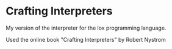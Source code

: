 # Crafting Interpreters



My version of the interpreter for the lox programming language.

Used the online book "Crafting Interpreters" by Robert Nystrom

